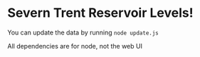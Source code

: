# Severn Trent Reservoir Levels!

You can update the data by running `node update.js`

All dependencies are for node, not the web UI